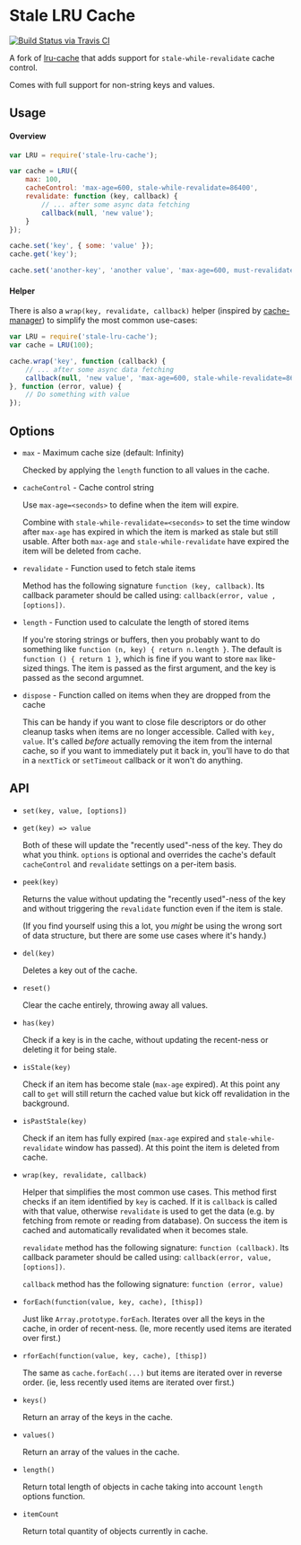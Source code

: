 # Stale LRU Cache

[![Build Status via Travis CI](https://travis-ci.org/cyberthom/stale-lru-cache.svg?branch=master)](https://travis-ci.org/cyberthom/stale-lru-cache)

A fork of [lru-cache](https://www.npmjs.com/package/lru-cache) that adds support for `stale-while-revalidate` cache control.

Comes with full support for non-string keys and values.


## Usage

#### Overview

```javascript
var LRU = require('stale-lru-cache');

var cache = LRU({
    max: 100,
    cacheControl: 'max-age=600, stale-while-revalidate=86400',
    revalidate: function (key, callback) {
        // ... after some async data fetching
        callback(null, 'new value');
    }
});

cache.set('key', { some: 'value' });
cache.get('key');

cache.set('another-key', 'another value', 'max-age=600, must-revalidate');
```

#### Helper

There is also a `wrap(key, revalidate, callback)` helper (inspired by [cache-manager](https://www.npmjs.com/package/cache-manager)) to simplify the most common use-cases:

```javascript
var LRU = require('stale-lru-cache');
var cache = LRU(100);

cache.wrap('key', function (callback) {
    // ... after some async data fetching
    callback(null, 'new value', 'max-age=600, stale-while-revalidate=86400');
}, function (error, value) {
    // Do something with value
});
```


## Options

* `max` - Maximum cache size (default: Infinity)

  Checked by applying the `length` function to all values in the cache. 

* `cacheControl` - Cache control string

  Use `max-age=<seconds>` to define when the item will expire.

  Combine with `stale-while-revalidate=<seconds>` to set the time window after `max-age` has expired in which the item is marked as
  stale but still usable. After both `max-age` and `stale-while-revalidate` have expired the item will be deleted from
  cache.

* `revalidate` - Function used to fetch stale items

  Method has the following signature `function (key, callback)`. Its callback parameter should be called using: 
  `callback(error, value
  , [options])`.

* `length` - Function used to calculate the length of stored items

  If you're storing strings or buffers, then you probably want to do something like `function (n, key) { return n.length }`.
  The default is `function () { return 1 }`, which is fine if you want to store `max` like-sized things. The item is passed
  as the first argument, and the key is passed as the second argumnet.

* `dispose` - Function called on items when they are dropped from the cache

  This can be handy if you want to close file descriptors or do other cleanup tasks when items are no longer accessible.
  Called with `key, value`. It's called *before* actually removing the item from the internal cache, so if you want to
  immediately put it back in, you'll have to do that in a `nextTick` or `setTimeout` callback or it won't do anything.


## API

* `set(key, value, [options])`
* `get(key) => value`

  Both of these will update the "recently used"-ness of the key. They do what you think. `options` is optional and
  overrides the cache's default `cacheControl` and `revalidate` settings on a per-item basis. 

* `peek(key)`

  Returns the value without updating the "recently used"-ness of the key and without triggering the `revalidate` 
  function even if the item is stale.

  (If you find yourself using this a lot, you *might* be using the wrong sort of data structure, but there are some use
  cases where it's handy.)

* `del(key)`

  Deletes a key out of the cache.

* `reset()`

  Clear the cache entirely, throwing away all values.

* `has(key)`

  Check if a key is in the cache, without updating the recent-ness or deleting it for being stale.

* `isStale(key)`

  Check if an item has become stale (`max-age` expired). At this point any call to `get` will still return the cached value
  but kick off revalidation in the background.

* `isPastStale(key)`

  Check if an item has fully expired (`max-age` expired and `stale-while-revalidate` window has passed). At this point the item
  is deleted from cache.

* `wrap(key, revalidate, callback)`

  Helper that simplifies the most common use cases. This method first checks if an item identified by `key` is cached. If
  it is `callback` is called with that value, otherwise `revalidate` is used to get the data (e.g. by fetching from
  remote or reading from database). On success the item is cached and automatically revalidated when it becomes stale.

  `revalidate` method has the following signature: `function (callback)`. Its callback parameter should be called using: 
  `callback(error, value, [options])`.

  `callback` method has the following signature: `function (error, value)`

* `forEach(function(value, key, cache), [thisp])`

  Just like `Array.prototype.forEach`. Iterates over all the keys in the cache, in order of recent-ness. (Ie, more
  recently used items are iterated over first.)

* `rforEach(function(value, key, cache), [thisp])`

  The same as `cache.forEach(...)` but items are iterated over in reverse order. (ie, less recently used items are
  iterated over first.)

* `keys()`

  Return an array of the keys in the cache.

* `values()`

  Return an array of the values in the cache.

* `length()`

  Return total length of objects in cache taking into account `length` options function.

* `itemCount`

  Return total quantity of objects currently in cache. 
